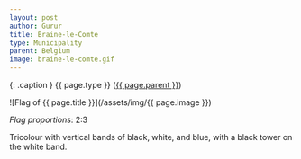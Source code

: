 ```yaml
---
layout: post
author: Gurur
title: Braine-le-Comte
type: Municipality
parent: Belgium
image: braine-le-comte.gif
---
```

{: .caption }
{{ page.type }} ([{{ page.parent }}](/2019/03/14/belgium.html))

![Flag of {{ page.title }}](/assets/img/{{ page.image }})

*Flag proportions*: 2:3

Tricolour with vertical bands of black, white, and blue, with a black tower on the white band.